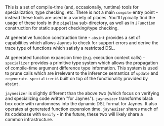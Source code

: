 This is a set of compile-time (and, occasionally, runtime) tools for specialization, type checking, etc. There is not a main `compile` entry point - instead these tools are used in a variety of places. You'll typically find the usage of these tools in the `pipeline` sub-directory, as well as in `JFunction` construction for static support checking/type checking.

At generative function construction time - `absint` provides a set of capabilities which allows Jaynes to check for support errors and derive the trace type of functions which satisfy a restricted DSL.

At generated function expansion time (e.g. execution context calls) - `specializer` provides a primitive type system which allows the propagation of compile-time argument difference type information. This system is used to prune calls which are irrelevant to the inference semantics of `update` and `regenerate`. `specializer` is built on top of the functionality provided by `absint`.

`jaynesizer` is slightly different than the above two (which focus on verifying and specializing code written "for Jaynes"). `jaynesizer` transforms black box code with randomness into the dynamic DSL format for Jaynes. It also operates at generated function expansion time. `jaynesizer` shares much of its codebase with `Genify` - in the future, these two will likely share a common infrastructure.
